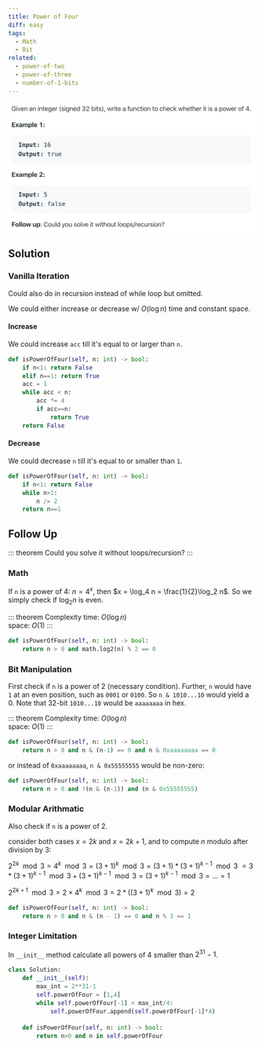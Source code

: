 ```yaml
---
title: Power of Four
diff: easy
tags:
  - Math
  - Bit
related:
  - power-of-two
  - power-of-three
  - number-of-1-bits
---
```


<img class="medium-zoom" src="/algo/power-of-four.png" alt="https://leetcode.com/problems/power-of-four">

## Solution

### Vanilla Iteration

Could also do in recursion instead of while loop but omitted.

We could either increase or decrease w/ $O(\log n)$ time and constant space.

#### Increase

We could increase `acc` till it's equal to or larger than `n`.

```py
def isPowerOfFour(self, n: int) -> bool:
    if n<1: return False
    elif n==1: return True
    acc = 1
    while acc < n:
        acc *= 4
        if acc==n:
            return True
    return False
```

#### Decrease

We could decrease `n` till it's equal to or smaller than `1`.

```py
def isPowerOfFour(self, n: int) -> bool:
    if n<1: return False
    while n>1:
        n /= 2
    return n==1
```

## Follow Up

::: theorem
Could you solve it without loops/recursion?
:::

### Math

If `n` is a power of 4: $n = 4^x$, then $x = \log_4 n = \frac{1}{2}\log_2 n$. So we simply check if $\log_2 n$ is even.

::: theorem Complexity
time: $O(\log n)$  
space: $O(1)$
:::

```py
def isPowerOfFour(self, n: int) -> bool:
    return n > 0 and math.log2(n) % 2 == 0
```

### Bit Manipulation

First check if `n` is a power of 2 (necessary condition). Further, `n` would have `1` at an even position, such as `0001` or `0100`. So `n & 1010...10` would yield a 0. Note that 32-bit `1010...10` would be `aaaaaaaa` in hex.

::: theorem Complexity
time: $O(\log n)$  
space: $O(1)$
:::

```py
def isPowerOfFour(self, n: int) -> bool:
    return n > 0 and n & (n-1) == 0 and n & 0xaaaaaaaa == 0
```

or instead of `0xaaaaaaaa`, `n & 0x55555555` would be non-zero:

```py
def isPowerOfFour(self, n: int) -> bool:
    return n > 0 and !(n & (n-1)) and (n & 0x55555555)
```

### Modular Arithmatic

Also check if `n` is a power of 2.

consider both cases $x = 2k$ and $x = 2k + 1$, and to compute $n$ modulo after division by 3:

$2^{2k} \mod 3 = 4^k \mod 3 = (3 + 1)^k \mod 3 = (3 + 1)*(3 + 1)^{k-1} \mod 3$
$= 3*(3+1)^{k-1}\mod 3 + (3+1)^{k-1}\mod 3 = (3+1)^{k-1}\mod 3 = ... = 1$

$2^{2k + 1} \mod 3 = 2 \times 4^k \mod 3 = 2*((3 + 1)^k \mod 3) = 2$

```py
def isPowerOfFour(self, n: int) -> bool:
    return n > 0 and n & (n - 1) == 0 and n % 3 == 1
```

### Integer Limitation

In `__init__` method calculate all powers of 4 smaller than $2^{31} - 1$.

```py
class Solution:
    def __init__(self):
        max_int = 2**31-1
        self.powerOfFour = [1,4]
        while self.powerOfFour[-1] < max_int/4:
            self.powerOfFour.append(self.powerOfFour[-1]*4)

    def isPowerOfFour(self, n: int) -> bool:
        return n>0 and n in self.powerOfFour
```
